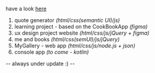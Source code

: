 have a look <a href = "https://hacoeur.github.io/collegeProjects/" target="_blank">here</a> 

1. quote generator _(html/css(semantic UI)/js)_
2. learning project - based on the CookBookApp _(figma)_
3. ux design project website _(html/css/js/jQuery + figma)_
4. me and books _(html/css(semUI)/js/jQuery)_
5. MyGallery - web app _(html/css/js/node.js + json)_
6. console app _(to come - kotlin)_

-- always under update :) --
